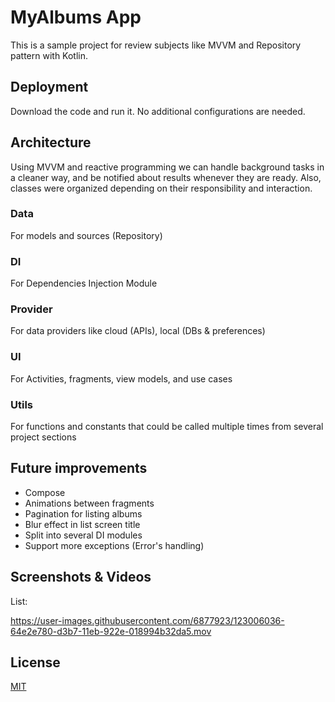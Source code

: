 # MyAlbums App

This is a sample project for review subjects like MVVM and Repository pattern with Kotlin.

## Deployment

Download the code and run it. No additional configurations are needed.

## Architecture

Using MVVM and reactive programming we can handle background tasks in a cleaner way, and be notified about results whenever they are ready. Also, classes were organized depending on their responsibility and interaction.

### Data
For models and sources (Repository)

### DI
For Dependencies Injection Module

### Provider
For data providers like cloud (APIs), local (DBs & preferences)

### UI
For Activities, fragments, view models, and use cases

### Utils
For functions and constants that could be called multiple times from several project sections

## Future improvements
- Compose
- Animations between fragments
- Pagination for listing albums
- Blur effect in list screen title
- Split into several DI modules
- Support more exceptions (Error's handling)

## Screenshots & Videos

List:

https://user-images.githubusercontent.com/6877923/123006036-64e2e780-d3b7-11eb-922e-018994b32da5.mov

## License
[MIT](https://choosealicense.com/licenses/mit/)